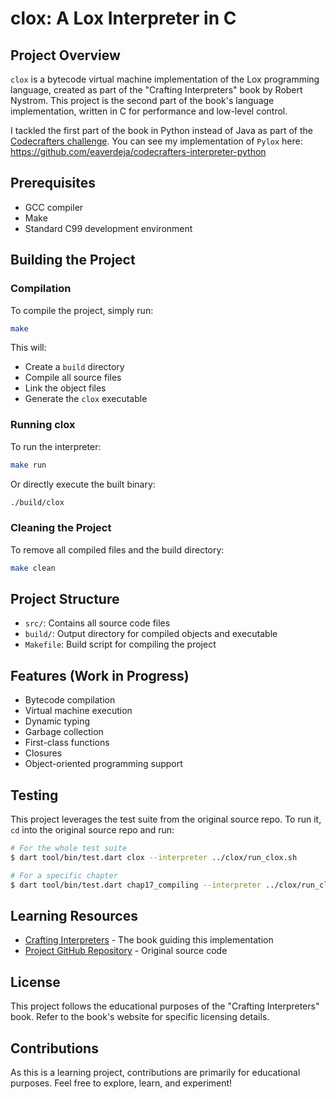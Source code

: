 # clox: A Lox Interpreter in C

## Project Overview

`clox` is a bytecode virtual machine implementation of the Lox programming language, created as part of the "Crafting Interpreters" book by Robert Nystrom. This project is the second part of the book's language implementation, written in C for performance and low-level control.

I tackled the first part of the book in Python instead of Java as part of the [Codecrafters challenge](https://app.codecrafters.io/courses/interpreter). You can see my implementation of `Pylox` here:
https://github.com/eaverdeja/codecrafters-interpreter-python

## Prerequisites

- GCC compiler
- Make
- Standard C99 development environment

## Building the Project

### Compilation

To compile the project, simply run:

```bash
make
```

This will:
- Create a `build` directory
- Compile all source files
- Link the object files
- Generate the `clox` executable

### Running clox

To run the interpreter:

```bash
make run
```

Or directly execute the built binary:

```bash
./build/clox
```

### Cleaning the Project

To remove all compiled files and the build directory:

```bash
make clean
```

## Project Structure

- `src/`: Contains all source code files
- `build/`: Output directory for compiled objects and executable
- `Makefile`: Build script for compiling the project

## Features (Work in Progress)

- Bytecode compilation
- Virtual machine execution
- Dynamic typing
- Garbage collection
- First-class functions
- Closures
- Object-oriented programming support

## Testing

This project leverages the test suite from the original source repo.
To run it, `cd` into the original source repo and run:

```bash
# For the whole test suite
$ dart tool/bin/test.dart clox --interpreter ../clox/run_clox.sh

# For a specific chapter
$ dart tool/bin/test.dart chap17_compiling --interpreter ../clox/run_clox.sh
```

## Learning Resources

- [Crafting Interpreters](https://craftinginterpreters.com/) - The book guiding this implementation
- [Project GitHub Repository](https://github.com/munificent/craftinginterpreters) - Original source code

## License

This project follows the educational purposes of the "Crafting Interpreters" book. Refer to the book's website for specific licensing details.

## Contributions

As this is a learning project, contributions are primarily for educational purposes. Feel free to explore, learn, and experiment!